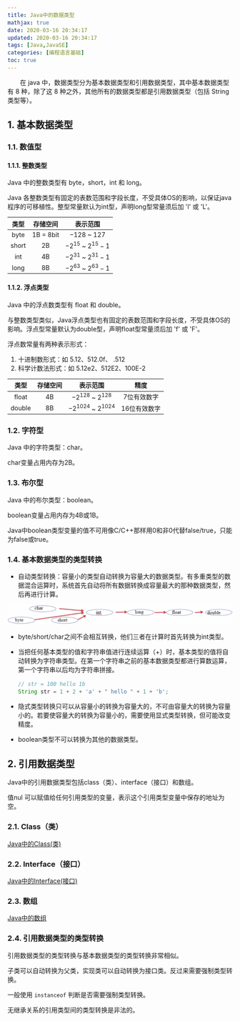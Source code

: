```yaml
---
title: Java中的数据类型
mathjax: true
date: 2020-03-16 20:34:17
updated: 2020-03-16 20:34:17
tags: [Java,JavaSE]
categories: [编程语言基础]
toc: true
---
```


 　　在 java 中，数据类型分为基本数据类型和引用数据类型，其中基本数据类型有 8 种，除了这 8 种之外，其他所有的数据类型都是引用数据类型（包括 String 类型等）。

## 1. 基本数据类型

### 1.1. 数值型

#### 1.1.1. 整数类型

Java 中的整数类型有 byte，short，int 和 long。

Java 各整数类型有固定的表数范围和字段长度，不受具体OS的影响，以保证java程序的可移植性。整型常量默认为int型，声明long型常量须后加 'l' 或 'L'。

| 类型  | 存储空间  |        表示范围        |
| :---: | :-------: | :--------------------: |
| byte  | 1B = 8bit |     $-128$ ~ $127$     |
| short |    2B     | $-2^{15}$ ~ $2^{15}-1$ |
|  int  |    4B     | $-2^{31}$ ~ $2^{31}-1$ |
| long  |    8B     | $-2^{63}$ ~ $2^{63}-1$ |

<!--more-->

#### 1.1.2. 浮点类型

Java 中的浮点数类型有 float 和 double。

与整数类型类似，Java浮点类型也有固定的表数范围和字段长度，不受具体OS的影响。浮点型常量默认为double型，声明float型常量须后加 'f' 或 'F'。

浮点数常量有两种表示形式：

1. 十进制数形式：如 5.12、512.0f、 .512
2. 科学计数法形式：如 5.12e2、512E2、100E-2

|  类型  | 存储空间 |         表示范围         |     精度     |
| :----: | :------: | :----------------------: | :----------: |
| float  |    4B    |  $-2^{128}$ ~ $2^{128}$  | 7位有效数字  |
| double |    8B    | $-2^{1024}$ ~ $2^{1024}$ | 16位有效数字 |



### 1.2. 字符型

Java 中的字符类型：char。

char变量占用内存为2B。

### 1.3. 布尔型

Java 中的布尔类型：boolean。

boolean变量占用内存为4B或1B。

Java中boolean类型变量的值不可用像C/C++那样用0和非0代替false/true，只能为false或true。



### 1.4. 基本数据类型的类型转换

* 自动类型转换：容量小的类型自动转换为容量大的数据类型。有多重类型的数据混合运算时，系统首先自动将所有数据转换成容量最大的那种数据类型，然后再进行计算。

![](https://raw.githubusercontent.com/gukaifeng/PicGo/master/img/Java%E4%B8%AD%E7%9A%84%E6%95%B0%E6%8D%AE%E7%B1%BB%E5%9E%8B1.png)

* byte/short/char之间不会相互转换，他们三者在计算时首先转换为int类型。

* 当把任何基本类型的值和字符串值进行连续运算（+）时，基本类型的值将自动转换为字符串类型。在第一个字符串之前的基本数据类型都进行算数运算，第一个字符串以后均为字符串拼接。

    ```java
    // str = 100 hello 1b
    String str = 1 + 2 + 'a' + " hello " + 1 + 'b';
    ```

* 隐式类型转换只可以从容量小的转换为容量大的，不可由容量大的转换为容量小的。若要使容量大的转换为容量小的，需要使用显式类型转换，但可能改变精度。

* boolean类型不可以转换为其他的数据类型。

## 2. 引用数据类型

Java中的引用数据类型包括class（类）、interface（接口）和数组。

值nul 可以赋值给任何引用类型的变量，表示这个引用类型变量中保存的地址为空。

### 2.1. Class（类）

[Java中的Class(类)](https://gukaifeng.me/2020/03/16/Java%E9%9D%A2%E5%90%91%E5%AF%B9%E8%B1%A1%E7%BC%96%E7%A8%8B/#2-Class)

### 2.2. Interface（接口）

[Java中的Interface(接口)](https://gukaifeng.me/2020/03/16/Java%E4%B8%AD%E7%9A%84Interface(%E6%8E%A5%E5%8F%A3))

### 2.3. 数组

[Java中的数组](https://gukaifeng.me/2020/03/16/Java%E4%B8%AD%E7%9A%84%E6%95%B0%E7%BB%84/)

### 2.4. 引用数据类型的类型转换

引用数据类型的类型转换与基本数据类型的类型转换非常相似。

子类可以自动转换为父类，实现类可以自动转换为接口类。反过来需要强制类型转换。

一般使用 `instanceof` 判断是否需要强制类型转换。

无继承关系的引用类型间的类型转换是非法的。